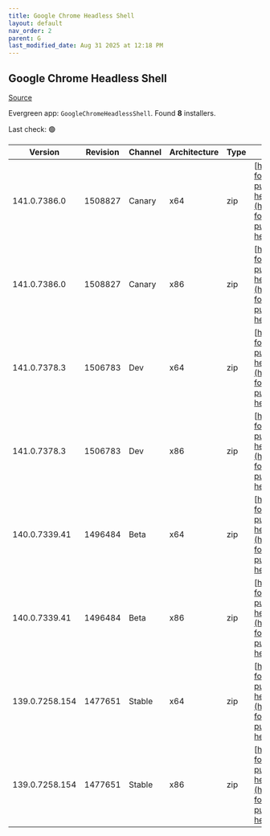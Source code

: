 ```yaml
---
title: Google Chrome Headless Shell
layout: default
nav_order: 2
parent: G
last_modified_date: Aug 31 2025 at 12:18 PM
---
```


## Google Chrome Headless Shell

[Source](https://googlechromelabs.github.io/chrome-for-testing/)

Evergreen app: `GoogleChromeHeadlessShell`. Found **8** installers.

Last check: 🟢

| Version        | Revision | Channel | Architecture | Type | URI                                                                                                                                                                                                                            |
| -------------- | -------- | ------- | ------------ | ---- | ------------------------------------------------------------------------------------------------------------------------------------------------------------------------------------------------------------------------------ |
| 141.0.7386.0   | 1508827  | Canary  | x64          | zip  | [https://storage.googleapis.com/chrome-for-testing-public/141.0.7386.0/win64/chrome-headless-shell-win64.zip](https://storage.googleapis.com/chrome-for-testing-public/141.0.7386.0/win64/chrome-headless-shell-win64.zip)     |
| 141.0.7386.0   | 1508827  | Canary  | x86          | zip  | [https://storage.googleapis.com/chrome-for-testing-public/141.0.7386.0/win32/chrome-headless-shell-win32.zip](https://storage.googleapis.com/chrome-for-testing-public/141.0.7386.0/win32/chrome-headless-shell-win32.zip)     |
| 141.0.7378.3   | 1506783  | Dev     | x64          | zip  | [https://storage.googleapis.com/chrome-for-testing-public/141.0.7378.3/win64/chrome-headless-shell-win64.zip](https://storage.googleapis.com/chrome-for-testing-public/141.0.7378.3/win64/chrome-headless-shell-win64.zip)     |
| 141.0.7378.3   | 1506783  | Dev     | x86          | zip  | [https://storage.googleapis.com/chrome-for-testing-public/141.0.7378.3/win32/chrome-headless-shell-win32.zip](https://storage.googleapis.com/chrome-for-testing-public/141.0.7378.3/win32/chrome-headless-shell-win32.zip)     |
| 140.0.7339.41  | 1496484  | Beta    | x64          | zip  | [https://storage.googleapis.com/chrome-for-testing-public/140.0.7339.41/win64/chrome-headless-shell-win64.zip](https://storage.googleapis.com/chrome-for-testing-public/140.0.7339.41/win64/chrome-headless-shell-win64.zip)   |
| 140.0.7339.41  | 1496484  | Beta    | x86          | zip  | [https://storage.googleapis.com/chrome-for-testing-public/140.0.7339.41/win32/chrome-headless-shell-win32.zip](https://storage.googleapis.com/chrome-for-testing-public/140.0.7339.41/win32/chrome-headless-shell-win32.zip)   |
| 139.0.7258.154 | 1477651  | Stable  | x64          | zip  | [https://storage.googleapis.com/chrome-for-testing-public/139.0.7258.154/win64/chrome-headless-shell-win64.zip](https://storage.googleapis.com/chrome-for-testing-public/139.0.7258.154/win64/chrome-headless-shell-win64.zip) |
| 139.0.7258.154 | 1477651  | Stable  | x86          | zip  | [https://storage.googleapis.com/chrome-for-testing-public/139.0.7258.154/win32/chrome-headless-shell-win32.zip](https://storage.googleapis.com/chrome-for-testing-public/139.0.7258.154/win32/chrome-headless-shell-win32.zip) |
